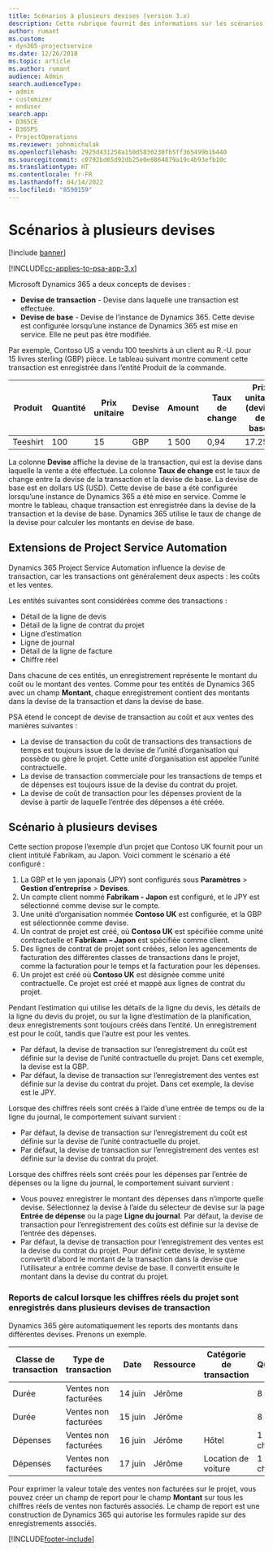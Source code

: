 ```yaml
---
title: Scénarios à plusieurs devises (version 3.x)
description: Cette rubrique fournit des informations sur les scénarios à plusieurs devises.
author: rumant
ms.custom:
- dyn365-projectservice
ms.date: 12/26/2018
ms.topic: article
ms.author: rumant
audience: Admin
search.audienceType:
- admin
- customizer
- enduser
search.app:
- D365CE
- D365PS
- ProjectOperations
ms.reviewer: johnmichalak
ms.openlocfilehash: 2925d431258a150d5830238fb5ff365499b1b440
ms.sourcegitcommit: c0792bd65d92db25e0e8864879a19c4b93efb10c
ms.translationtype: HT
ms.contentlocale: fr-FR
ms.lasthandoff: 04/14/2022
ms.locfileid: "8590159"
---
```

# <a name="multiple-currency-scenarios"></a>Scénarios à plusieurs devises

[!include [banner](../includes/psa-now-project-operations.md)]

[!INCLUDE[cc-applies-to-psa-app-3.x](../includes/cc-applies-to-psa-app-3x.md)]

Microsoft Dynamics 365 a deux concepts de devises :

- **Devise de transaction** - Devise dans laquelle une transaction est effectuée. 
- **Devise de base** - Devise de l’instance de Dynamics 365. Cette devise est configurée lorsqu’une instance de Dynamics 365 est mise en service. Elle ne peut pas être modifiée.

Par exemple, Contoso US a vendu 100 teeshirts à un client au R.-U. pour 15 livres sterling (GBP) pièce. Le tableau suivant montre comment cette transaction est enregistrée dans l’entité Produit de la commande.

| Produit | Quantité | Prix unitaire | Devise | Amount | Taux de change | Prix unitaire (devise de base)| Montant (devise de base)|
|---------|----------|----------------|----------|--------|---------------|----------------------|--------------|
| Teeshirt | 100      | 15             | GBP      | 1 500   | 0,94          | 17.25 $               | 1 725 $       |

La colonne **Devise** affiche la devise de la transaction, qui est la devise dans laquelle la vente a été effectuée. La colonne **Taux de change** est le taux de change entre la devise de la transaction et la devise de base. La devise de base est en dollars US (USD). Cette devise de base a été configurée lorsqu’une instance de Dynamics 365 a été mise en service.
Comme le montre le tableau, chaque transaction est enregistrée dans la devise de la transaction et la devise de base. Dynamics 365 utilise le taux de change de la devise pour calculer les montants en devise de base.

## <a name="project-service-automation-extensions"></a>Extensions de Project Service Automation

Dynamics 365 Project Service Automation influence la devise de transaction, car les transactions ont généralement deux aspects : les coûts et les ventes.

Les entités suivantes sont considérées comme des transactions :

- Détail de la ligne de devis
- Détail de la ligne de contrat du projet
- Ligne d’estimation
- Ligne de journal
- Détail de la ligne de facture
- Chiffre réel

Dans chacune de ces entités, un enregistrement représente le montant du coût ou le montant des ventes. Comme pour tes entités de Dynamics 365 avec un champ **Montant**, chaque enregistrement contient des montants dans la devise de la transaction et dans la devise de base. 

PSA étend le concept de devise de transaction au coût et aux ventes des manières suivantes :

- La devise de transaction du coût de transactions des transactions de temps est toujours issue de la devise de l’unité d’organisation qui possède ou gère le projet. Cette unité d’organisation est appelée l’unité contractuelle.
- La devise de transaction commerciale pour les transactions de temps et de dépenses est toujours issue de la devise du contrat du projet.
- La devise de coût de transaction pour les dépenses provient de la devise à partir de laquelle l’entrée des dépenses a été créée.

## <a name="multiple-currency-scenario"></a>Scénario à plusieurs devises

Cette section propose l’exemple d’un projet que Contoso UK fournit pour un client intitulé Fabrikam, au Japon. Voici comment le scénario a été configuré :

1. La GBP et le yen japonais (JPY) sont configurés sous **Paramètres** \> **Gestion d’entreprise** \> **Devises**. 
2. Un compte client nommé **Fabrikam - Japon** est configuré, et le JPY est sélectionné comme devise sur le compte.
3. Une unité d’organisation nommée **Contoso UK** est configurée, et la GBP est sélectionnée comme devise.
4. Un contrat de projet est créé, où **Contoso UK** est spécifiée comme unité contractuelle et **Fabrikam – Japon** est spécifiée comme client.
5. Des lignes de contrat de projet sont créées, selon les agencements de facturation des différentes classes de transactions dans le projet, comme la facturation pour le temps et la facturation pour les dépenses.
6. Un projet est créé où **Contoso UK** est désignée comme unité contractuelle. Ce projet est créé et mappé aux lignes de contrat du projet.


Pendant l’estimation qui utilise les détails de la ligne du devis, les détails de la ligne du devis du projet, ou sur la ligne d’estimation de la planification, deux enregistrements sont toujours créés dans l’entité. Un enregistrement est pour le coût, tandis que l’autre est pour les ventes.

- Par défaut, la devise de transaction sur l’enregistrement du coût est définie sur la devise de l’unité contractuelle du projet. Dans cet exemple, la devise est la GBP.
- Par défaut, la devise de transaction sur l’enregistrement des ventes est définie sur la devise du contrat du projet. Dans cet exemple, la devise est le JPY.

Lorsque des chiffres réels sont créés à l’aide d’une entrée de temps ou de la ligne du journal, le comportement suivant survient :

- Par défaut, la devise de transaction sur l’enregistrement du coût est définie sur la devise de l’unité contractuelle du projet.
- Par défaut, la devise de transaction sur l’enregistrement des ventes est définie sur la devise du contrat du projet.

Lorsque des chiffres réels sont créés pour les dépenses par l’entrée de dépenses ou la ligne du journal, le comportement suivant survient :

- Vous pouvez enregistrer le montant des dépenses dans n’importe quelle devise. Sélectionnez la devise à l’aide du sélecteur de devise sur la page **Entrée de dépense** ou la page **Ligne du journal**. Par défaut, la devise de transaction pour l’enregistrement des coûts est définie sur la devise de l’entrée des dépenses. 
- Par défaut, la devise de transaction pour l’enregistrement des ventes est la devise du contrat du projet. Pour définir cette devise, le système convertit d’abord le montant de la transaction dans la devise que l’utilisateur a entrée comme devise de base. Il convertit ensuite le montant dans la devise du contrat du projet. 

### <a name="computing-roll-ups-when-project-actuals-are-recorded-in-multiple-transaction-currencies"></a>Reports de calcul lorsque les chiffres réels du projet sont enregistrés dans plusieurs devises de transaction

Dynamics 365 gère automatiquement les reports des montants dans différentes devises. Prenons un exemple.

| Classe de transaction | Type de transaction| Date   | Ressource | Catégorie de transaction | Quantité | Prix unitaire | Amount      | Taux de change | Montant dans la devise de base |
|-------------------|------------------|--------|----------|----------------------|----------|--------------|-------------|---------------|----------------|
| Durée              | Ventes non facturées   | 14 juin | Jérôme  |                      | 8 h    | 20 000 JPY    | 160 000 JPY | 123           | 1 300,81 USD    |
| Durée              | Ventes non facturées   | 15 juin | Jérôme  |                      | 8 h    | 20 000 JPY    | 160 000 JPY | 123           | 1 300,81 USD    |
| Dépenses           | Ventes non facturées   | 16 juin | Jérôme  | Hôtel                | 1 chaque     | 250 EUR      | 250 EUR     | 0,94          | 265,95 USD     |
| Dépenses           | Ventes non facturées   | 17 juin | Jérôme  | Location de voiture           | 1 chaque     | 150 EUR      | 150 EUR     | 0,94          | 159,57 USD     |

Pour exprimer la valeur totale des ventes non facturées sur le projet, vous pouvez créer un champ de report pour le champ **Montant** sur tous les chiffres réels de ventes non facturés associés. Le champ de report est une construction de Dynamics 365 qui autorise les formules rapide sur des enregistrements associés.


[!INCLUDE[footer-include](../includes/footer-banner.md)]
